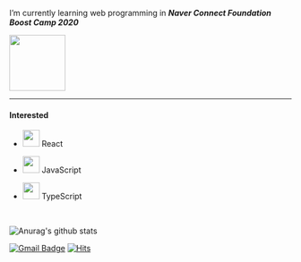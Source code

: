 I’m currently learning web programming in ***Naver Connect Foundation Boost Camp 2020***

<img src="https://user-images.githubusercontent.com/46099115/97802771-27dfae80-1c89-11eb-9b44-bad3b705e53f.png" width="100px" height="100px">

---
#### Interested 
- <img src="https://i.imgur.com/dXxLDXd.png" width="30px" height="30px"> React 
- <img src="https://i.imgur.com/ONpHudP.png" width="30px" height="30px"> JavaScript 

- <img src="https://i.imgur.com/bKn2svC.png" width="30px" height="30px"> TypeScript
 
<br/>


![Anurag's github stats](https://github-readme-stats.vercel.app/api?username=Zigje9&show_icons=true&theme=dracula)



[![Gmail Badge](https://img.shields.io/badge/Gmail-d14836?style=flat-square&logo=Gmail&logoColor=white&link=mailto:pjkwprn@gmail.com)](mailto:pjkwprn@gmail.com)
[![Hits](https://hits.seeyoufarm.com/api/count/incr/badge.svg?url=https%3A%2F%2Fgithub.com%2Fzzsza)](https://hits.seeyoufarm.com) 
